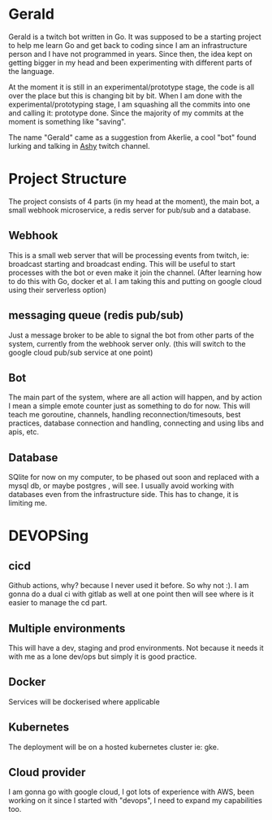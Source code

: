 # Gerald
Gerald is a twitch bot written in Go.
It was supposed to be a starting project to help me learn Go and get back to
coding since I am an infrastructure person and I have not programmed in years.
Since then, the idea kept on getting bigger in my head and been experimenting
with different parts of the language.

At the moment it is still in an experimental/prototype stage, the code is all
over the place but this is changing bit by bit. 
When I am done with the experimental/prototyping stage, I am squashing all the
commits into one and calling it: prototype done. Since the majority of my
commits at the moment is something like "saving".

The name "Gerald" came as a suggestion from Akerlie, a cool "bot" found lurking
and talking in [Ashy](https://twitch.tv/ashy) twitch channel.

# Project Structure

The project consists of 4 parts (in my head at the moment), the main bot, a
small webhook microservice, a redis server for pub/sub and a database. 

## Webhook
This is a small web server that will be processing events from twitch, ie:
broadcast starting and broadcast ending. This will be useful to start processes
with the bot or even make it join the channel.
(After learning how to do this with Go, docker et al. I am taking this and
putting on google cloud using their serverless option)


## messaging queue (redis pub/sub)
Just a message broker to be able to signal the bot from other parts of the
system, currently from the webhook server only.
(this will switch to the google cloud pub/sub service at one point)


## Bot
The main part of the system, where are all action will happen, and by action I
mean a simple emote counter just as something to do for now. This will teach me
goroutine, channels, handling reconnection/timesouts, best practices, database
connection and handling, connecting and using libs and apis, etc.


## Database
SQlite for now on my computer, to be phased out soon and replaced with a mysql
db, or maybe postgres , will see. I usually avoid working with databases even
from the infrastructure side. This has to change, it is limiting me.

# DEVOPSing

## cicd
Github actions, why? because I never used it before. So why not :).
I am gonna do a dual ci with gitlab as well at one point then will see where is
it easier to manage the cd part.

## Multiple environments
This will have a dev, staging and prod environments. Not because it needs it
with me as a lone dev/ops but simply it is good practice.

## Docker
Services will be dockerised where applicable

## Kubernetes
The deployment will be on a hosted kubernetes cluster ie: gke.

## Cloud provider
I am gonna go with google cloud, I got lots of experience with AWS, been
working on it since I started with "devops", I need to expand my capabilities
too.

